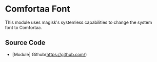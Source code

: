 # Comfortaa Font
This module uses magisk's systemless capabilities to change the system font to Comfortaa.

## Source Code
- [Module] Github(https://github.com/)